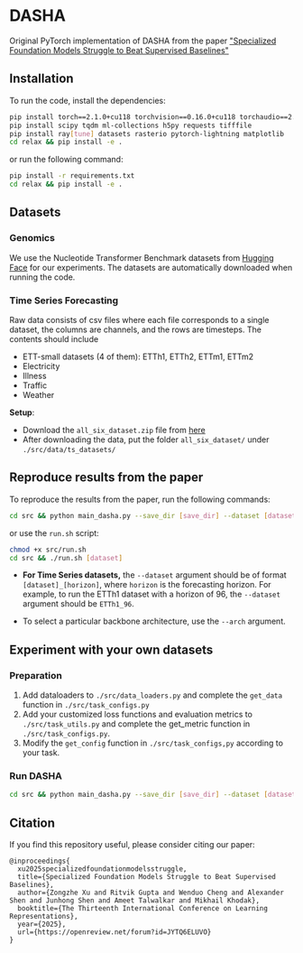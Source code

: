 # DASHA

Original PyTorch implementation of DASHA from the paper ["Specialized Foundation Models Struggle to Beat Supervised Baselines"](https://arxiv.org/abs/2411.02796)

## Installation
To run the code, install the dependencies:

```bash
pip install torch==2.1.0+cu118 torchvision==0.16.0+cu118 torchaudio==2.1.0+cu118 torchtext==0.16.0 -f https://download.pytorch.org/whl/cu118/torch_stable.html
pip install scipy tqdm ml-collections h5py requests tifffile
pip install ray[tune] datasets rasterio pytorch-lightning matplotlib
cd relax && pip install -e .
```
or run the following command:
```bash
pip install -r requirements.txt
cd relax && pip install -e .
```

## Datasets
### Genomics
We use the Nucleotide Transformer Benchmark datasets from [Hugging Face](https://huggingface.co/datasets/InstaDeepAI/nucleotide_transformer_downstream_tasks) for our experiments. The datasets are automatically downloaded when running the code.

### Time Series Forecasting
Raw data consists of csv files where each file corresponds to a single dataset, the columns are channels, and the rows are timesteps. The contents should include

- ETT-small datasets (4 of them): ETTh1, ETTh2, ETTm1, ETTm2
- Electricity
- Illness
- Traffic
- Weather

**Setup**:
- Download the `all_six_dataset.zip` file from [here](https://drive.google.com/drive/folders/1ZOYpTUa82_jCcxIdTmyr0LXQfvaM9vIy)
- After downloading the data, put the folder `all_six_dataset/` under `./src/data/ts_datasets/`

## Reproduce results from the paper
To reproduce the results from the paper, run the following commands:
```bash
cd src && python main_dasha.py --save_dir [save_dir] --dataset [dataset]
```
or use the `run.sh` script:
```bash
chmod +x src/run.sh
cd src && ./run.sh [dataset]
```
- **For Time Series datasets,** the `--dataset` argument should be of format `[dataset]_[horizon]`, where `horizon` is the forecasting horizon. For example, to run the ETTh1 dataset with a horizon of 96, the `--dataset` argument should be `ETTh1_96`.

- To select a particular backbone architecture, use the `--arch` argument.

## Experiment with your own datasets
### Preparation
1. Add dataloaders to `./src/data_loaders.py` and complete the `get_data` function in `./src/task_configs.py`
2. Add your customized loss functions and evaluation metrics to `./src/task_utils.py` and complete the get_metric function in `./src/task_configs.py`.
3. Modify the `get_config` function in `./src/task_configs,py` according to your task.

### Run DASHA
```bash
cd src && python main_dasha.py --save_dir [save_dir] --dataset [dataset] --arch [arch]
```

## Citation
If you find this repository useful, please consider citing our paper:
```
@inproceedings{
  xu2025specializedfoundationmodelsstruggle,
  title={Specialized Foundation Models Struggle to Beat Supervised Baselines},
  author={Zongzhe Xu and Ritvik Gupta and Wenduo Cheng and Alexander Shen and Junhong Shen and Ameet Talwalkar and Mikhail Khodak},
  booktitle={The Thirteenth International Conference on Learning Representations},
  year={2025},
  url={https://openreview.net/forum?id=JYTQ6ELUVO}
}
```
